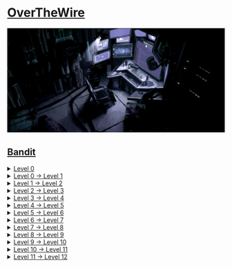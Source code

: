 # [OverTheWire](https://overthewire.org/)
![alt text](img/workplace.png)

## [Bandit](https://overthewire.org/wargames/bandit/)

<details>
<summary><a href="https://overthewire.org/wargames/bandit/bandit0.html">Level 0</a></summary>

```shell
sshpass -p bandit0 ssh bandit0@bandit.labs.overthewire.org -p 2220
```
</details>
<details>
<summary><a href="https://overthewire.org/wargames/bandit/bandit1.html">Level 0 → Level 1</a></summary>

```shell
sshpass -p bandit0 ssh bandit0@bandit.labs.overthewire.org -p 2220
cat readme
```
</details>
<details>
<summary><a href="https://overthewire.org/wargames/bandit/bandit2.html">Level 1 → Level 2</a></summary>

```shell
sshpass -p ZjLjTmM6FvvyRnrb2rfNWOZOTa6ip5If ssh bandit1@bandit.labs.overthewire.org -p 2220
cat ./-
```
</details>
<details>
<summary><a href="https://overthewire.org/wargames/bandit/bandit3.html">Level 2 → Level 3</a></summary>

```shell
sshpass -p 263JGJPfgU6LtdEvgfWU1XP5yac29mFx ssh bandit2@bandit.labs.overthewire.org -p 2220
cat spaces\ in\ this\ filename 
```
</details>
<details>
<summary><a href="https://overthewire.org/wargames/bandit/bandit4.html">Level 3 → Level 4</a></summary>

```shell
sshpass -p MNk8KNH3Usiio41PRUEoDFPqfxLPlSmx ssh bandit3@bandit.labs.overthewire.org -p 2220
cd inhere/
cat ...Hiding-From-You
```
</details>
<details>
<summary><a href="https://overthewire.org/wargames/bandit/bandit5.html">Level 4 → Level 5</a></summary>

```shell
sshpass -p 2WmrDFRmJIq3IPxneAaMGhap0pFhF3NJ ssh bandit4@bandit.labs.overthewire.org -p 2220
cd inhere/
find . -type f -exec file {} + | grep ASCII | cut -d: -f1 | xargs cat
```
</details>
<details>
<summary><a href="https://overthewire.org/wargames/bandit/bandit6.html">Level 5 → Level 6</a></summary>

```shell
sshpass -p 4oQYVPkxZOOEOO5pTW81FB8j8lxXGUQw ssh bandit5@bandit.labs.overthewire.org -p 2220
find . -type f -size 1033c -exec cat {} + | sed 's/ //g'
```
</details>
<details>
<summary><a href="https://overthewire.org/wargames/bandit/bandit7.html">Level 6 → Level 7</a></summary>

```shell
sshpass -p HWasnPhtq9AVKe0dmk45nxy20cvUa6EG ssh bandit6@bandit.labs.overthewire.org -p 2220
find / -size 33c -user bandit7 -group bandit6 2> /dev/null -exec cat {} +
```
</details>
<details>
<summary><a href="https://overthewire.org/wargames/bandit/bandit8.html">Level 7 → Level 8</a></summary>

```shell
sshpass -p morbNTDkSW6jIlUc0ymOdMaLnOlFVAaj ssh bandit7@bandit.labs.overthewire.org -p 2220
grep -n "millionth" data.txt | cut -f2 -d:
```
</details>
<details>
<summary><a href="https://overthewire.org/wargames/bandit/bandit9.html">Level 8 → Level 9</a></summary>

```shell
sshpass -p dfwvzFQi4mU0wfNbFOe9RoWskMLg7eEc ssh bandit8@bandit.labs.overthewire.org -p 2220
sort data.txt | uniq -u
```
</details>
<details>
<summary><a href="https://overthewire.org/wargames/bandit/bandit10.html">Level 9 → Level 10</a></summary>

```shell
sshpass -p 4CKMh1JI91bUIZZPXDqGanal4xvAg0JM ssh bandit9@bandit.labs.overthewire.org -p 2220
strings data.txt | grep -i "=" 
```
</details>
<details>
<summary><a href="https://overthewire.org/wargames/bandit/bandit11.html">Level 10 → Level 11</a></summary>

```shell
sshpass -p FGUW5ilLVJrxX9kMYMmlN4MgbpfMiqey ssh bandit10@bandit.labs.overthewire.org -p 2220
base64 --decode data.txt 
```
</details>
<details>
<summary><a href="https://overthewire.org/wargames/bandit/bandit12.html">Level 11 → Level 12</a></summary>

[Caesar cipher](https://en.wikipedia.org/wiki/Caesar_cipher)

```shell
sshpass -p dtR173fZKb0RRsDFSGsg2RWnpNVj3qRr ssh bandit11@bandit.labs.overthewire.org -p 2220
cat data.txt | tr [A-Za-z] [N-ZA-Mn-za-m]
```
</details>